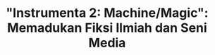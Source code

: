 ---
id: 01
title: '"Instrumenta 2: Machine/Magic": Memadukan Fiksi Ilmiah dan Seni Media'
headline: "Kemendikbud menggelar festival seni sedia berskala internasional yang memadukan fiksi ilmiah dan seni media."
redir: https://edukasi.kompas.com/read/2019/10/24/21574761/instrumenta-2-machine-magic-memadukan-fiksi-ilmiah-dan-seni-media?utm_source=dlvr.it&utm_medium=twitter
source: "Kompas.com / Yohanes Enggar Harususilo"
---